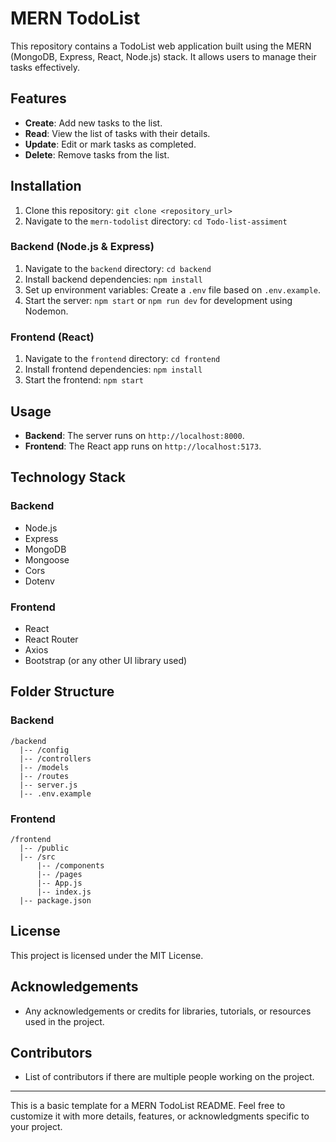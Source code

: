 
# MERN TodoList

This repository contains a TodoList web application built using the MERN (MongoDB, Express, React, Node.js) stack. It allows users to manage their tasks effectively.

## Features

- **Create**: Add new tasks to the list.
- **Read**: View the list of tasks with their details.
- **Update**: Edit or mark tasks as completed.
- **Delete**: Remove tasks from the list.

## Installation

1. Clone this repository: `git clone <repository_url>`
2. Navigate to the `mern-todolist` directory: `cd Todo-list-assiment`

### Backend (Node.js & Express)

1. Navigate to the `backend` directory: `cd backend`
2. Install backend dependencies: `npm install`
3. Set up environment variables: Create a `.env` file based on `.env.example`.
4. Start the server: `npm start` or `npm run dev` for development using Nodemon.

### Frontend (React)

1. Navigate to the `frontend` directory: `cd frontend`
2. Install frontend dependencies: `npm install`
3. Start the frontend: `npm start`

## Usage

- **Backend**: The server runs on `http://localhost:8000`.
- **Frontend**: The React app runs on `http://localhost:5173`.

## Technology Stack

### Backend
- Node.js
- Express
- MongoDB
- Mongoose
- Cors
- Dotenv

### Frontend
- React
- React Router
- Axios
- Bootstrap (or any other UI library used)

## Folder Structure

### Backend
```
/backend
  |-- /config
  |-- /controllers
  |-- /models
  |-- /routes
  |-- server.js
  |-- .env.example
```

### Frontend
```
/frontend
  |-- /public
  |-- /src
      |-- /components
      |-- /pages
      |-- App.js
      |-- index.js
  |-- package.json
```

## License

This project is licensed under the MIT License.

## Acknowledgements

- Any acknowledgements or credits for libraries, tutorials, or resources used in the project.

## Contributors

- List of contributors if there are multiple people working on the project.

---

This is a basic template for a MERN TodoList README. Feel free to customize it with more details, features, or acknowledgments specific to your project.
